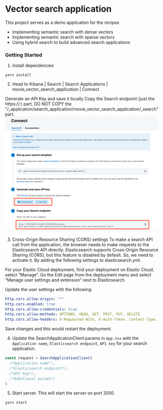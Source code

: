 # Vector search application
This project serves as a demo application for the recipes 
* Implementing semantic search with dense vectors
* Implementing semantic search with sparse vectors
* Using hybrid search to build advanced search applications

### Getting Started
1. Install dependencies
```
yarn install
```
2. Head to Kibana | Search | Search Applications | movie_vector_search_application | Connect  

Generate an API Key and save it locally
Copy the Search endpoint (just the https://<host>:<port>) part, DO NOT COPY the "/_application/search_application/movie_vector_search_application/_search" part.
![connect search application](connect_search_application.png "Connect Search application")

3. Cross-Origin Resource Sharing (CORS) settings
To make a search API call from the application, the browser needs to make requests to the Elasticsearch API directly. Elasticsearch supports Cross-Origin Resource Sharing (CORS), but this feature is disabled by default. So, we need to activate it. 
By adding the following settings to elasticsearch.yml.

For your Elastic Cloud deployment, find your deployment on Elastic Cloud, select “Manage”.
Go the Edit page from the deployment menu and select “Manage user settings and extension” next to Elasticsearch

Update the user settings with the following:
```yaml
http.cors.allow-origin: "*"
http.cors.enabled: true
http.cors.allow-credentials: true
http.cors.allow-methods: OPTIONS, HEAD, GET, POST, PUT, DELETE
http.cors.allow-headers: X-Requested-With, X-Auth-Token, Content-Type, Content-Length, Authorization, Access-Control-Allow-Headers, Accept
```

Save changes and this would restart the deployment.

4. Update the SearchApplicationClient params in ```App.tsx``` with the ```Application name```, ```Elasticsearch endpoint```, ```API key``` for your search application.
```javascript
const request = SearchApplicationClient(
  /*Application name*/,
  /*Elasticsearch endpoint*/,
  /*API key*/,
  /*Additional params*/
)
```

5. Start server. This will start the server on port 3000.
```
yarn start
```